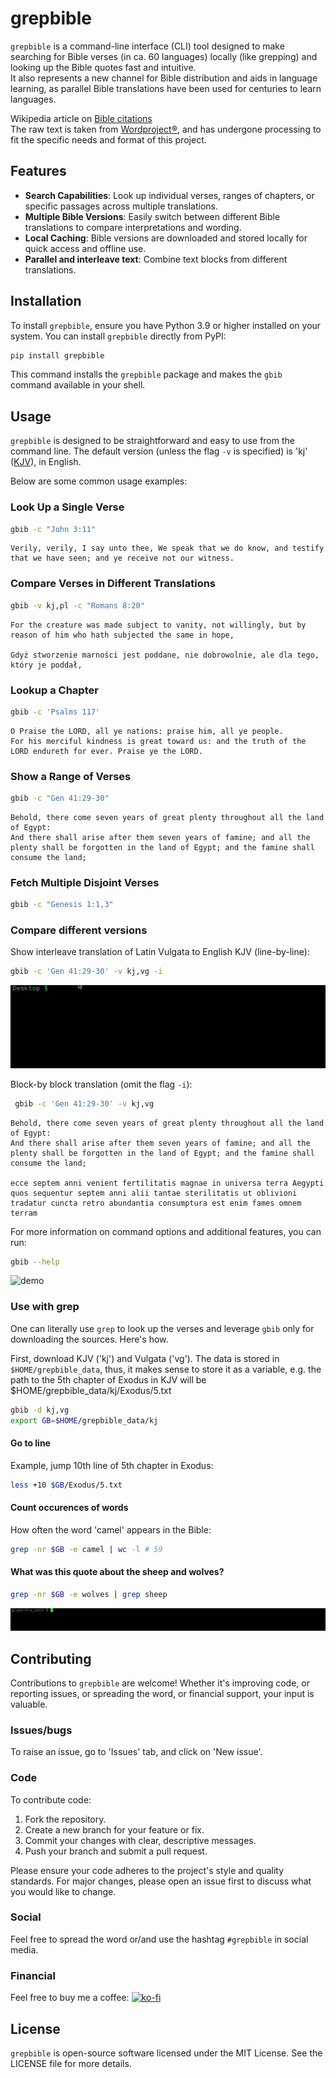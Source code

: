 # grepbible

`grepbible` is a command-line interface (CLI) tool designed to make searching for Bible verses (in ca. 60 languages) locally (like grepping) and looking up the Bible quotes fast and intuitive.  
It also represents a new channel for Bible distribution and aids in language learning, as parallel Bible translations have been used for centuries to learn languages.

Wikipedia article on [Bible citations](https://en.wikipedia.org/wiki/Bible_citation)  
The raw text is taken from [Wordproject®](https://www.wordproject.org), and has undergone processing to fit the specific needs and format of this project.

## Features

- **Search Capabilities**: Look up individual verses, ranges of chapters, or specific passages across multiple translations.
- **Multiple Bible Versions**: Easily switch between different Bible translations to compare interpretations and wording.
- **Local Caching**: Bible versions are downloaded and stored locally for quick access and offline use.
- **Parallel and interleave text**: Combine text blocks from different translations.

## Installation

To install `grepbible`, ensure you have Python 3.9 or higher installed on your system. You can install `grepbible` directly from PyPI:

```sh
pip install grepbible
```

This command installs the `grepbible` package and makes the `gbib` command available in your shell.

## Usage

`grepbible` is designed to be straightforward and easy to use from the command line. The default version (unless the flag `-v` is specified) is 'kj' ([KJV](https://en.wikipedia.org/wiki/King_James_Version)), in English.

Below are some common usage examples:

### Look Up a Single Verse

```sh
gbib -c "John 3:11"
```

```
Verily, verily, I say unto thee, We speak that we do know, and testify that we have seen; and ye receive not our witness.
```

### Compare Verses in Different Translations

```sh
gbib -v kj,pl -c "Romans 8:20"
```

```
For the creature was made subject to vanity, not willingly, but by reason of him who hath subjected the same in hope,

Gdyż stworzenie marności jest poddane, nie dobrowolnie, ale dla tego, który je poddał,
```

### Lookup a Chapter

```sh
gbib -c 'Psalms 117'
```

```
O Praise the LORD, all ye nations: praise him, all ye people.
For his merciful kindness is great toward us: and the truth of the LORD endureth for ever. Praise ye the LORD.
```

### Show a Range of Verses

```sh
gbib -c "Gen 41:29-30"
```

```
Behold, there come seven years of great plenty throughout all the land of Egypt:
And there shall arise after them seven years of famine; and all the plenty shall be forgotten in the land of Egypt; and the famine shall consume the land;
```

### Fetch Multiple Disjoint Verses

```sh
gbib -c "Genesis 1:1,3"
```

### Compare different versions

Show interleave translation of Latin Vulgata to English KJV (line-by-line):
```sh
gbib -c 'Gen 41:29-30' -v kj,vg -i
```

![Compare different versions line-by-line](./gifs/5_range-of-verses-i.gif)

Block-by block translation (omit the flag `-i`):

```sh
 gbib -c 'Gen 41:29-30' -v kj,vg 
```

```
Behold, there come seven years of great plenty throughout all the land of Egypt:
And there shall arise after them seven years of famine; and all the plenty shall be forgotten in the land of Egypt; and the famine shall consume the land;

ecce septem anni venient fertilitatis magnae in universa terra Aegypti
quos sequentur septem anni alii tantae sterilitatis ut oblivioni tradatur cuncta retro abundantia consumptura est enim fames omnem terram
```

For more information on command options and additional features, you can run:

```sh
gbib --help
```

![demo](./gifs/8_usage.gif)

### Use with grep

One can literally use `grep` to look up the verses and leverage `gbib` only for downloading the sources. Here's how.

First, download KJV ('kj') and Vulgata ('vg'). The data is stored in `$HOME/grepbible_data`, thus, it makes sense to store it as a variable, e.g. the path to the 5th chapter of Exodus in KJV will be $HOME/grepbible_data/kj/Exodus/5.txt

```sh
gbib -d kj,vg
export GB=$HOME/grepbible_data/kj
```

#### Go to line

Example, jump 10th line of 5th chapter in Exodus:
```sh
less +10 $GB/Exodus/5.txt
```

#### Count occurences of words

How often the word 'camel' appears in the Bible:
```sh
grep -nr $GB -e camel | wc -l # 59
```

#### What was this quote about the sheep and wolves?

```sh
grep -nr $GB -e wolves | grep sheep
```

![local grep](./gifs/7_grep.gif)

## Contributing

Contributions to `grepbible` are welcome! Whether it's improving code, or reporting issues, or spreading the word, or financial support, your input is valuable.  

### Issues/bugs

To raise an issue, go to 'Issues' tab, and click on 'New issue'.

### Code

To contribute code:

1. Fork the repository.
2. Create a new branch for your feature or fix.
3. Commit your changes with clear, descriptive messages.
4. Push your branch and submit a pull request.

Please ensure your code adheres to the project's style and quality standards. For major changes, please open an issue first to discuss what you would like to change.

### Social

Feel free to spread the word or/and use the hashtag `#grepbible` in social media.

### Financial

Feel free to buy me a coffee: [![ko-fi](https://ko-fi.com/img/githubbutton_sm.svg)](https://ko-fi.com/J3J1VEX6J)

## License

`grepbible` is open-source software licensed under the MIT License. See the LICENSE file for more details.
